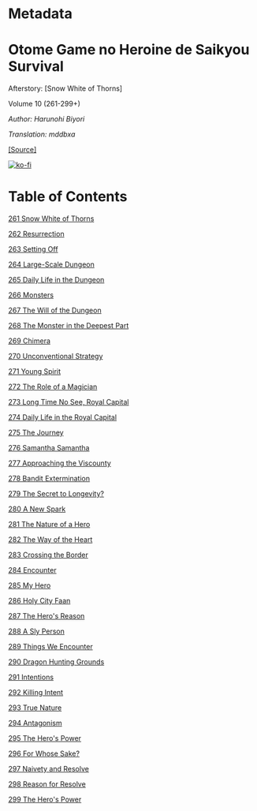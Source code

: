 # Metadata

# Otome Game no Heroine de Saikyou Survival  
  
Afterstory: \[Snow White of Thorns\]  
  
Volume 10 (261-299+)

_Author:_   _Harunohi Biyori_

_Translation: mddbxa_

[\[Source\]](https://ncode.syosetu.com/n1391fj/)


[![ko-fi](https://ko-fi.com/img/githubbutton_sm.svg)](https://ko-fi.com/I2I117SQUE)



# Table of Contents

[261 Snow White of Thorns](./chapters/chapter0261.md)

[262 Resurrection](./chapters/chapter0262.md)

[263 Setting Off](./chapters/chapter0263.md)

[264 Large-Scale Dungeon](./chapters/chapter0264.md)

[265 Daily Life in the Dungeon](./chapters/chapter0265.md)

[266 Monsters](./chapters/chapter0266.md)

[267 The Will of the Dungeon](./chapters/chapter0267.md)

[268 The Monster in the Deepest Part](./chapters/chapter0268.md)

[269 Chimera](./chapters/chapter0269.md)

[270 Unconventional Strategy](./chapters/chapter0270.md)

[271 Young Spirit](./chapters/chapter0271.md)

[272 The Role of a Magician](./chapters/chapter0272.md)

[273 Long Time No See, Royal Capital](./chapters/chapter0273.md)

[274 Daily Life in the Royal Capital](./chapters/chapter0274.md)

[275 The Journey](./chapters/chapter0275.md)

[276 Samantha Samantha](./chapters/chapter0276.md)

[277 Approaching the Viscounty](./chapters/chapter0277.md)

[278 Bandit Extermination](./chapters/chapter0278.md)

[279 The Secret to Longevity?](./chapters/chapter0279.md)

[280 A New Spark](./chapters/chapter0280.md)

[281 The Nature of a Hero](./chapters/chapter0281.md)

[282 The Way of the Heart](./chapters/chapter0282.md)

[283 Crossing the Border](./chapters/chapter0283.md)

[284 Encounter](./chapters/chapter0284.md)

[285 My Hero](./chapters/chapter0285.md)

[286 Holy City Faan](./chapters/chapter0286.md)

[287 The Hero's Reason](./chapters/chapter0287.md)

[288 A Sly Person](./chapters/chapter0288.md)

[289 Things We Encounter](./chapters/chapter0289.md)

[290 Dragon Hunting Grounds](./chapters/chapter0290.md)

[291 Intentions](./chapters/chapter0291.md)

[292 Killing Intent](./chapters/chapter0292.md)

[293 True Nature](./chapters/chapter0293.md)

[294 Antagonism](./chapters/chapter0294.md)

[295 The Hero's Power](./chapters/chapter0295.md)

[296 For Whose Sake?](./chapters/chapter0296.md)

[297 Naivety and Resolve](./chapters/chapter0297.md)

[298 Reason for Resolve](./chapters/chapter0298.md)

[299 The Hero's Power](./chapters/chapter0299.md)
